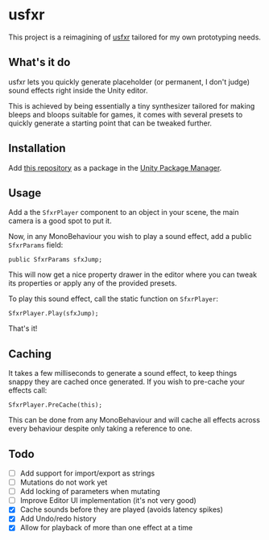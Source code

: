 ﻿# usfxr

This project is a reimagining of [usfxr](https://github.com/zeh/usfxr) tailored for my own prototyping needs. 

What's it do
------------

usfxr lets you quickly generate placeholder (or permanent, I don't judge) sound effects right inside the Unity editor.    

This is achieved by being essentially a tiny synthesizer tailored for making bleeps and bloops suitable for games, it comes with several presets to quickly generate a starting point that can be tweaked further. 


Installation
------------
 Add [this repository](https://github.com/grapefrukt/usfxr.git) as a package in the [Unity Package Manager](https://docs.unity3d.com/2019.3/Documentation/Manual/upm-ui-giturl.html). 
 
 Usage
 ------------
 Add a the `SfxrPlayer` component to an object in your scene, the main camera is a good spot to put it. 
 
 Now, in any MonoBehaviour you wish to play a sound effect, add a public `SfxrParams` field:
    
	public SfxrParams sfxJump;

This will now get a nice property drawer in the editor where you can tweak its properties or apply any of the provided presets. 

To play this sound effect, call the static function on `SfxrPlayer`:

    SfxrPlayer.Play(sfxJump);
    
That's it!

 Caching
 ------------
 
 It takes a few milliseconds to generate a sound effect, to keep things snappy they are cached once generated. If you wish to pre-cache your effects call:
 
    SfxrPlayer.PreCache(this);
    
This can be done from any MonoBehaviour and will cache all effects across every behaviour despite only taking a reference to one.  
    
 Todo
 ------------
 - [ ] Add support for import/export as strings
 - [ ] Mutations do not work yet
 - [ ] Add locking of parameters when mutating
 - [ ] Improve Editor UI implementation (it's not very good)
 - [x] Cache sounds before they are played (avoids latency spikes)
 - [x] Add Undo/redo history
 - [x] Allow for playback of more than one effect at a time
